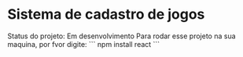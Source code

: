 <h1>Sistema de cadastro de jogos</h1>
Status do projeto: Em desenvolvimento
Para rodar esse projeto na sua maquina, por fvor digite:
```
npm install react
```
